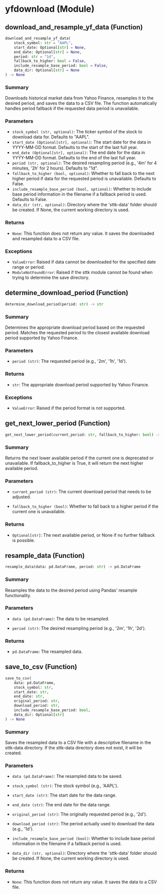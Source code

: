 # yfdownload (Module)

## download_and_resample_yf_data (Function)

```python
download_and_resample_yf_data(
    stock_symbol: str = "AAPL",
    start_date: Optional[str] = None,
    end_date: Optional[str] = None,
    period: str = "1d",
    fallback_to_higher: bool = False,
    include_resample_base_period: bool = False,
    data_dir: Optional[str] = None
) -> None
```

### Summary

Downloads historical market data from Yahoo Finance, resamples it to the desired period, and saves the data to a CSV file. The function automatically handles period fallback if the requested data period is unavailable.


### Parameters

* `stock_symbol (str, optional)`:
The ticker symbol of the stock to download data for. Defaults to "AAPL".
* `start_date (Optional[str], optional)`:
The start date for the data in YYYY-MM-DD format. Defaults to the start of the last full year.
* `end_date (Optional[str], optional)`:
The end date for the data in YYYY-MM-DD format. Defaults to the end of the last full year.
* `period (str, optional)`:
The desired resampling period (e.g., '4m' for 4 minutes, '2h' for 2 hours). Defaults to "1d".
* `fallback_to_higher (bool, optional)`:
Whether to fall back to the next higher period if data for the requested period is unavailable. Defaults to False.
* `include_resample_base_period (bool, optional)`:
Whether to include base period information in the filename if a fallback period is used. Defaults to False.
* `data_dir (str, optional)`:
Directory where the 'sttk-data' folder should be created. If None, the current working directory is used.


### Returns

* `None`:
This function does not return any value. It saves the downloaded and resampled data to a CSV file.


### Exceptions

* `ValueError`:
Raised if data cannot be downloaded for the specified date range or period.
* `ModuleNotFoundError`:
Raised if the sttk module cannot be found when trying to determine the save directory.


## determine_download_period (Function)

```python
determine_download_period(period: str) -> str
```

### Summary

Determines the appropriate download period based on the requested period. Matches the requested period to the closest available download period supported by Yahoo Finance.


### Parameters

* `period (str)`:
The requested period (e.g., '2m', '1h', '1d').

### Returns

* `str`:
The appropriate download period supported by Yahoo Finance.

### Exceptions

* `ValueError`:
Raised if the period format is not supported.


## get_next_lower_period (Function)

```python
get_next_lower_period(current_period: str, fallback_to_higher: bool) -> Optional[str]
```

### Summary

Returns the next lower available period if the current one is deprecated or unavailable. If fallback_to_higher is True, it will return the next higher available period.


### Parameters

* `current_period (str)`:
The current download period that needs to be adjusted.

* `fallback_to_higher (bool)`:
Whether to fall back to a higher period if the current one is unavailable.

### Returns

* `Optional[str]`:
The next available period, or None if no further fallback is possible.


## resample_data (Function)

```python
resample_data(data: pd.DataFrame, period: str) -> pd.DataFrame
```

### Summary

Resamples the data to the desired period using Pandas' resample functionality.


### Parameters

* `data (pd.DataFrame)`:
The data to be resampled.

* `period (str)`:
The desired resampling period (e.g., '2m', '1h', '2d').

### Returns

* `pd.DataFrame`:
The resampled data.


## save_to_csv (Function)

```python
save_to_csv(
    data: pd.DataFrame,
    stock_symbol: str,
    start_date: str,
    end_date: str,
    original_period: str,
    download_period: str,
    include_resample_base_period: bool,
    data_dir: Optional[str]
) -> None
```

### Summary

Saves the resampled data to a CSV file with a descriptive filename in the sttk-data directory. If the sttk-data directory does not exist, it will be created.

### Parameters

* `data (pd.DataFrame)`:
The resampled data to be saved.

* `stock_symbol (str)`:
The stock symbol (e.g., 'AAPL').

* `start_date (str)`:
The start date for the data range.

* `end_date (str)`:
The end date for the data range.

* `original_period (str)`:
The originally requested period (e.g., '2d').

* `download_period (str)`:
The period actually used to download the data (e.g., '1d').

* `include_resample_base_period (bool)`:
Whether to include base period information in the filename if a fallback period is used.

* `data_dir (str, optional)`:
Directory where the 'sttk-data' folder should be created. If None, the current working directory is used.


### Returns

* `None`:
This function does not return any value. It saves the data to a CSV file.

